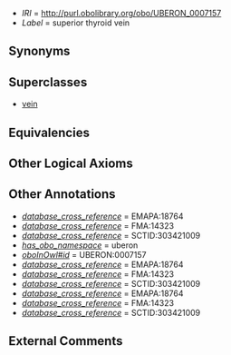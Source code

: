  * *IRI* = http://purl.obolibrary.org/obo/UBERON_0007157
 * *Label* = superior thyroid vein

## Synonyms


## Superclasses

 * [vein](../../UBERON/38/UBERON_0001638.md)

## Equivalencies


## Other Logical Axioms


## Other Annotations

 * *[database_cross_reference](../../ef/oboInOwl#hasDbXref.md)* = EMAPA:18764
 * *[database_cross_reference](../../ef/oboInOwl#hasDbXref.md)* = FMA:14323
 * *[database_cross_reference](../../ef/oboInOwl#hasDbXref.md)* = SCTID:303421009
 * *[has_obo_namespace](../../ce/oboInOwl#hasOBONamespace.md)* = uberon
 * *[oboInOwl#id](../../id/oboInOwl#id.md)* = UBERON:0007157
 * *[database_cross_reference](../../ef/oboInOwl#hasDbXref.md)* = EMAPA:18764
 * *[database_cross_reference](../../ef/oboInOwl#hasDbXref.md)* = FMA:14323
 * *[database_cross_reference](../../ef/oboInOwl#hasDbXref.md)* = SCTID:303421009
 * *[database_cross_reference](../../ef/oboInOwl#hasDbXref.md)* = EMAPA:18764
 * *[database_cross_reference](../../ef/oboInOwl#hasDbXref.md)* = FMA:14323
 * *[database_cross_reference](../../ef/oboInOwl#hasDbXref.md)* = SCTID:303421009

## External Comments


